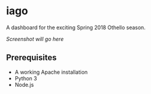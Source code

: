 # iago
A dashboard for the exciting Spring 2018 Othello season.

*Screenshot will go here*

## Prerequisites

* A working Apache installation
* Python 3
* Node.js

